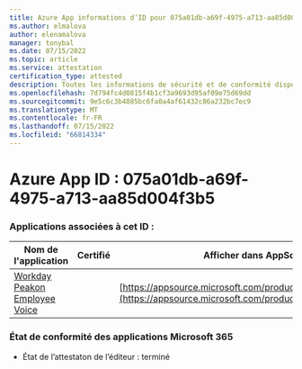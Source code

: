 ```yaml
---
title: Azure App informations d’ID pour 075a01db-a69f-4975-a713-aa85d004f3b5
ms.author: elmalova
author: elenamalova
manager: tonybal
ms.date: 07/15/2022
ms.topic: article
ms.service: attestation
certification_type: attested
description: Toutes les informations de sécurité et de conformité disponibles pour 075a01db-a69f-4975-a713-aa85d004f3b5.
ms.openlocfilehash: 7d794fc4d0815f4b1cf3a9693d95af09e75d69dd
ms.sourcegitcommit: 9e5c6c3b4885bc6fa0a4af61432c86a232bc7ec9
ms.translationtype: MT
ms.contentlocale: fr-FR
ms.lasthandoff: 07/15/2022
ms.locfileid: "66814334"
---
```

# <a name="azure-app-id-075a01db-a69f-4975-a713-aa85d004f3b5"></a>Azure App ID : 075a01db-a69f-4975-a713-aa85d004f3b5


### <a name="apps-associated-with-this-id"></a>Applications associées à cet ID :
| **Nom de l'application** | **Certifié** | **Afficher dans AppSource** |
|--------------|---------------|-----------------------|
| [Workday Peakon Employee Voice](../forward/WA200003453.md) |  | [https://appsource.microsoft.com/product/office/WA200003453](https://appsource.microsoft.com/product/office/WA200003453) |

### <a name="microsoft-365-app-compliance-status"></a>État de conformité des applications Microsoft 365
- État de l’attestaton de l’éditeur : terminé

